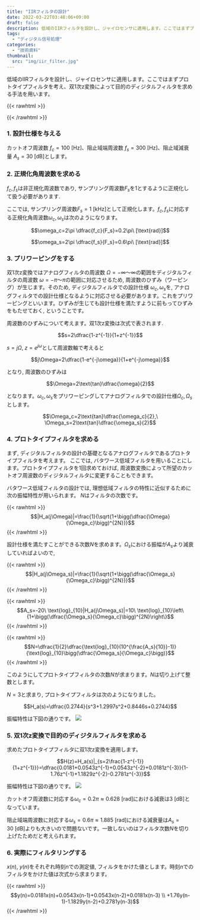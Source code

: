 ```yaml
---
title: "IIRフィルタの設計"
date: 2022-03-22T03:48:06+09:00
draft: false
description: 低域のIIRフィルタを設計し、ジャイロセンサに適用します。ここではまずプロトタイプフィルタを考え、双1次z変換によって目的のディジタルフィルタを求める手法を用います。
tags:
  - "ディジタル信号処理"
categories:
  - "技術資料"
thumbnail:
  src: "img/iir_filter.jpg"
---
```


低域のIIRフィルタを設計し、ジャイロセンサに適用します。ここではまずプロトタイプフィルタを考え、双1次z変換によって目的のディジタルフィルタを求める手法を用います。

<!--more-->

{{< rawhtml >}}
<script src="https://cdnjs.cloudflare.com/ajax/libs/mathjax/2.7.4/MathJax.js?config=TeX-AMS-MML_HTMLorMML"></script>
<script type="text/x-mathjax-config">
    MathJax.Hub.Config({tex2jax: {inlineMath: [['$','$'], ['\\(','\\)']]}});
</script>
{{< /rawhtml >}}

### 1. 設計仕様を与える
カットオフ周波数 $f_c=100\ [\text{Hz}]$、阻止域端周波数 $f_s=300\ [\text{Hz}]$、阻止域減衰量 $A_s=30\ [\text{dB}]$とします。
### 2. 正規化角周波数を求める
$f_c, f_s$は非正規化周波数であり, サンプリング周波数$F_s$を$1$とするように正規化して扱う必要があります. 

ここでは, サンプリング周波数$F_s=1\ [\text{kHz}]$として正規化します。$f_c, f_s$に対応する正規化角周波数$\omega_c, \omega_s$は次のようになります。

$$\omega_c=2\pi \dfrac{f_c}{F_s}=0.2\pi\ [\text{rad}]$$

$$\omega_s=2\pi \dfrac{f_s}{F_s}=0.6\pi\ [\text{rad}]$$

### 3. プリワーピングをする
双1次z変換ではアナログフィルタの周波数 $\Omega=-\infty〜\infty$の範囲をディジタルフィルタの周波数 $\omega=-\pi〜\pi$の範囲に対応させるため, 周波数のひずみ（ワーピング）が生じます。そのため, ディジタルフィルタでの設計仕様 $\omega_c, \omega_s$を, アナログフィルタでの設計仕様となるように対応させる必要があります。これをプリワーピングといいます。ひずみが生じても設計仕様を満たすように前もってひずみをもたせておく, ということです。

周波数のひずみについて考えます。双1次z変換は次式で表されます.

$$s=2\dfrac{1-z^{-1}}{1+z^{-1}}$$

$s=j\Omega,\ z=e^{j\omega}$として周波数軸で考えると

$$j\Omega=2\dfrac{1-e^{-j\omega}}{1+e^{-j\omega}}$$

となり, 周波数のひずみは

$$\Omega=2\text{tan}\dfrac{\omega}{2}$$

となります。$\omega_c, \omega_s$をプリワーピングしてアナログフィルタでの設計仕様$\Omega_c, \Omega_s$とします。

$$\Omega_c=2\text{tan}\dfrac{\omega_c}{2},\ \Omega_s=2\text{tan}\dfrac{\omega_s}{2}$$

### 4. プロトタイプフィルタを求める
まず, ディジタルフィルタの設計の基礎となるアナログフィルタであるプロトタイプフィルタを考えます。
ここでは, バタワース低域フィルタを用いることにします。プロトタイプフィルタを1回求めておけば, 周波数変換によって所望のカットオフ周波数のディジタルフィルタに変更することもできます。

バタワース低域フィルタの設計では, 理想低域フィルタの特性に近似するために次の振幅特性が用いられます。
$N$はフィルタの次数です。

{{< rawhtml >}}
$$|H_a(j\Omega)|=\frac{1}{\sqrt{1+\bigg(\dfrac{\Omega}{\Omega_c}\bigg)^{2N}}}$$
{{< /rawhtml >}}

設計仕様を満たすことができる次数$N$を求めます。$\Omega_s$における振幅が$A_s$より減衰していればよいので,

{{< rawhtml >}}
$$|H_a(j\Omega_s)|=\frac{1}{\sqrt{1+\bigg(\dfrac{\Omega_s}{\Omega_c}\bigg)^{2N}}}$$
{{< /rawhtml >}}

{{< rawhtml >}}
$$A_s=-20\ \text{log}_{10}|H_a(j\Omega_s)|=10\ \text{log}_{10}\left\{1+\bigg(\dfrac{\Omega_s}{\Omega_c}\bigg)^{2N}\right\}$$
{{< /rawhtml >}}

{{< rawhtml >}}
$$N=\dfrac{1}{2}\dfrac{\text{log}_{10}(10^{\frac{A_s}{10}}-1)}{\text{log}_{10}\bigg(\dfrac{\Omega_s}{\Omega_c}\bigg)}$$
{{< /rawhtml >}}

このようにしてプロトタイプフィルタの次数$N$が求まります。$N$は切り上げて整数とします。

$N=3$と求まり, プロトタイプフィルタは次のようになりました。

$$H_a(s)=\dfrac{0.2744}{s^3+1.2997s^2+0.8446s+0.2744}$$

振幅特性は下図の通りです。
![](https://i.imgur.com/KsTMu5R.jpg)
### 5. 双1次z変換で目的のディジタルフィルタを求める
求めたプロトタイプフィルタに双1次z変換を適用します。

$$H(z)=H_a(s)|_{s=2\frac{1-z^{-1}}{1+z^{-1}}}=\dfrac{0.0181+0.0543z^{-1}+0.0543z^{-2}+0.0181z^{-3}}{1-1.76z^{-1}+1.1829z^{-2}-0.2781z^{-3}}$$

振幅特性は下図の通りです。
![](https://i.imgur.com/qrJNXX7.jpg)

カットオフ周波数に対応する$\omega_c=0.2\pi\approx0.628\ [\text{rad}]$における減衰は$3\ [\text{dB}]$となっています。

阻止域端周波数に対応する$\omega_s=0.6\pi\approx1.885\ [\text{rad}]$における減衰量は$A_s=30\ [\text{dB}]$よりも大きいので問題ないです。一致しないのはフィルタ次数$N$を切り上げたためだと考えられます。
### 6. 実際にフィルタリングする
$x(n),\ y(n)$をそれぞれ時刻$n$での測定値, フィルタをかけた値とします。時刻$n$でのフィルタをかけた値は次式から求まります。

{{< rawhtml >}}
$$y(n)=0.0181x(n)+0.0543x(n-1)+0.0543x(n-2)+0.0181x(n-3) \\
+1.76y(n-1)-1.1829y(n-2)+0.2781y(n-3)$$
{{< /rawhtml >}}

<!--
ジャイロセンサから取得した$x,\ y$ それぞれ$M=126(=2^7)$個のデータを離散フーリエ変換して比較しました。
#### フィルタをかけない場合の離散フーリエ変換
$$X(k)=\sum_{n=0}^{M-1}x(n)e^{-j\frac{2\pi}{M}kn}$$

![](https://i.imgur.com/rkGsG9Z.jpg)
#### フィルタをかけた場合の離散フーリエ変換
$$Y(k)=\sum_{n=0}^{M-1}y(n)e^{-j\frac{2\pi}{M}kn}$$

![](https://i.imgur.com/j5UJoCu.jpg)

非正規化周波数の間隔は$\Delta F=\dfrac{F_s}{M}\approx7.94\ [\text{Hz}]$です。
-->
